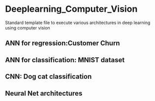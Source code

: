 # Deeplearning_Computer_Vision
Standard template file to execute various architectures in deep learning using computer vision
## ANN for regression:Customer Churn
## ANN for classification: MNIST dataset
## CNN: Dog cat classification
## Neural Net architectures
